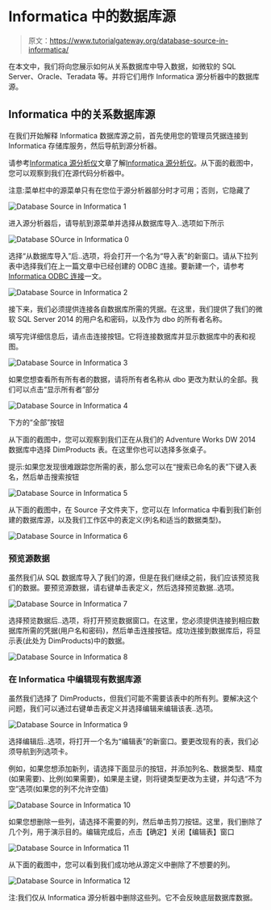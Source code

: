 # Informatica 中的数据库源

> 原文：<https://www.tutorialgateway.org/database-source-in-informatica/>

在本文中，我们将向您展示如何从关系数据库中导入数据，如微软的 SQL Server、Oracle、Teradata 等。并将它们用作 Informatica 源分析器中的数据库源。

## Informatica 中的关系数据库源

在我们开始解释 Informatica 数据库源之前，首先使用您的管理员凭据连接到 Informatica 存储库服务，然后导航到源分析器。

请参考[Informatica 源分析仪](https://www.tutorialgateway.org/informatica-source-analyzer/)文章了解[Informatica 源分析仪](https://www.tutorialgateway.org/informatica/)。从下面的截图中，您可以观察到我们在源代码分析器中。

注意:菜单栏中的源菜单只有在您位于源分析器部分时才可用；否则，它隐藏了

![Database Source in Informatica 1](img/e76f112f3cc0f16ecd1f4e43ee73de25.png)

进入源分析器后，请导航到源菜单并选择从数据库导入..选项如下所示

![Database SOurce in Informatica 0](img/b9def71887ef074b8de49d991e769431.png)

选择“从数据库导入”后..选项，将会打开一个名为“导入表”的新窗口。请从下拉列表中选择我们在上一篇文章中已经创建的 ODBC 连接。要新建一个，请参考 [Informatica ODBC 连接](https://www.tutorialgateway.org/informatica-odbc-connection/)一文。

![Database Source in Informatica 2](img/a54e19df3254d4084632c6fea9848ce4.png)

接下来，我们必须提供连接各自数据库所需的凭据。在这里，我们提供了我们的微软 SQL Server 2014 的用户名和密码，以及作为 dbo 的所有者名称。

填写完详细信息后，请点击连接按钮。它将连接数据库并显示数据库中的表和视图。

![Database Source in Informatica 3](img/b4f1217bb25dd40b8f8a64e57e1c1612.png)

如果您想查看所有所有者的数据，请将所有者名称从 dbo 更改为默认的全部。我们可以点击“显示所有者”部分

![Database Source in Informatica 4](img/717a97f20485c88d5ac9a49745b34678.png)

下方的“全部”按钮

从下面的截图中，您可以观察到我们正在从我们的 Adventure Works DW 2014 数据库中选择 DimProducts 表。在这里你也可以选择多张桌子。

提示:如果您发现很难跟踪您所需的表，那么您可以在“搜索已命名的表”下键入表名，然后单击搜索按钮

![Database Source in Informatica 5](img/bb361b430f9511760ae2b3cc4564c812.png)

从下面的截图中，在 Source 子文件夹下，您可以在 Informatica 中看到我们新创建的数据库源，以及我们工作区中的表定义(列名和适当的数据类型)。

![Database Source in Informatica 6](img/5e3fd105eb8b7abad4f88c3033855a5d.png)

### 预览源数据

虽然我们从 SQL 数据库导入了我们的源，但是在我们继续之前，我们应该预览我们的数据。要预览源数据，请右键单击表定义，然后选择预览数据..选项。

![Database Source in Informatica 7](img/2e0436737b652af2bc9dab76a0d0f5af.png)

选择预览数据后..选项，将打开预览数据窗口。在这里，您必须提供连接到相应数据库所需的凭据(用户名和密码)，然后单击连接按钮。成功连接到数据库后，将显示表(此处为 DimProducts)中的数据。

![Database Source in Informatica 8](img/c72dce6235e46f6c2df0136c376efdd8.png)

### 在 Informatica 中编辑现有数据库源

虽然我们选择了 DimProducts，但我们可能不需要该表中的所有列。要解决这个问题，我们可以通过右键单击表定义并选择编辑来编辑该表..选项。

![Database Source in Informatica 9](img/c0f4580ac8edbf723220544ea1a19f6a.png)

选择编辑后..选项，将打开一个名为“编辑表”的新窗口。要更改现有的表，我们必须导航到列选项卡。

例如，如果您想添加新列，请选择下面显示的按钮，并添加列名、数据类型、精度(如果需要)、比例(如果需要)，如果是主键，则将键类型更改为主键，并勾选“不为空”选项(如果您的列不允许空值)

![Database Source in Informatica 10](img/a20f9b5c6d24274b60cc6ed8485a471a.png)

如果您想删除一些列，请选择不需要的列，然后单击剪刀按钮。这里，我们删除了几个列，用于演示目的。编辑完成后，点击【确定】关闭【编辑表】窗口

![Database Source in Informatica 11](img/18992c64c795e574f23702f69c69cbcf.png)

从下面的截图中，您可以看到我们成功地从源定义中删除了不想要的列。

![Database Source in Informatica 12](img/aecf73b9d1711121e252a95e00ce4708.png)

注:我们仅从 Informatica 源分析器中删除这些列。它不会反映底层数据库数据。
